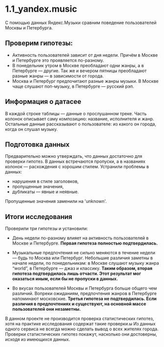 # 1.1_yandex.music 
С помощью данных Яндекс.Музыки сравним поведение пользователей Москвы и Петербурга.

## Проверим гипотезы: 
- Активность пользователей зависит от дня недели. Причём в Москве и Петербурге это проявляется по-разному.
- В понедельник утром в Москве преобладают одни жанры, а в Петербурге — другие. Так же и вечером пятницы преобладают разные жанры — в зависимости от города.
- Москва и Петербург предпочитают разные жанры музыки. В Москве чаще слушают поп-музыку, в Петербурге — русский рэп.

## Информация о датасее
В каждой строке таблицы — данные о прослушанном треке. 
Часть колонок описывает саму композицию: название, исполнителя и жанр. Остальные данные рассказывают о пользователе: из какого он города, когда он слушал музыку.

## Подготовка данных
Предварительно можно утверждать, что данных достаточно для проверки гипотез. 
В данных встречаются пропуски, а в названиях колонок — расхождения с хорошим стилем.
Устранили проблемы в данных:
- нарушения в стиле заголовков,
- пропущенные значения,
- дубликаты — явные и неявные.

Пропущенные значения заменили на 'unknown'.

## Итоги исследования

Проверили три гипотезы и установили:

 * День недели по-разному влияет на активность пользователей в Москве и Петербурге.
**Первая гипотеза полностью подтвердилась.**

* Музыкальные предпочтения не сильно меняются в течение недели — будь то Москва или Петербург. Небольшие различия заметны в начале недели, по понедельникам: в Москве слушают музыку жанра “world”, в Петербурге — джаз и классику.
**Таким образом, вторая гипотеза подтвердилась лишь отчасти. Этот результат мог оказаться иным, если бы не пропуски в данных.**

* Во вкусах пользователей Москвы и Петербурга больше общего чем различий. Вопреки ожиданиям, предпочтения жанров в Петербурге напоминают московские.
**Третья гипотеза не подтвердилась. Если различия в предпочтениях и существуют, на основной массе пользователей они незаметны.**

В данном проекте не производится проверка статистических гипотез, хотя на практике исследования содержат такие проверки.ы
Из данных одного сервиса не всегда можно сделать вывод о всех жителях города. 
Проверки статистических гипотез покажут, насколько они достоверны, исходя из имеющихся данных. 